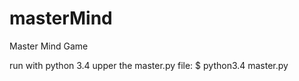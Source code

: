 # masterMind
Master Mind Game

run with python 3.4 upper the master.py file:
 $ python3.4 master.py
